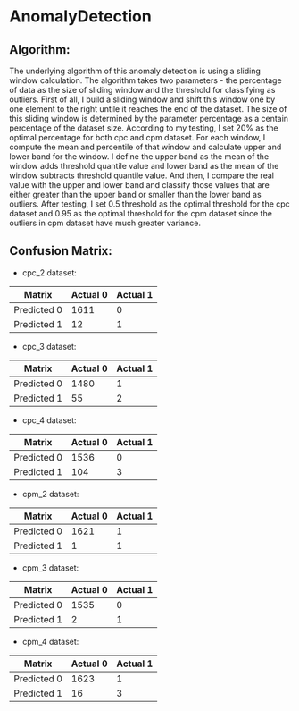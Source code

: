 # AnomalyDetection
## Algorithm: 
The underlying algorithm of this anomaly detection is using a sliding window calculation. The algorithm takes two parameters - the percentage of data as the size of sliding window and the threshold for classifying as outliers. First of all, I build a sliding window and shift this window one by one element to the right untile it reaches the end of the dataset. The size of this sliding window is determined by the parameter percentage as a centain percentage of the dataset size. According to my testing, I set 20% as the optimal percentage for both cpc and cpm dataset. For each window, I compute the mean and percentile of that window and calculate upper and lower band for the window. I define the upper band as the mean of the window adds threshold quantile value and lower band as the mean of the window subtracts threshold quantile value. And then, I compare the real value with the upper and lower band and classify those values that are either greater than the upper band or smaller than the lower band as outliers. After testing, I set 0.5 threshold as the optimal threshold for the cpc dataset and 0.95 as the optimal threshold for the cpm dataset since the outliers in cpm dataset have much greater variance.

## Confusion Matrix:

- cpc_2 dataset:
                
Matrix   | Actual 0 | Actual 1
-------- | -------- | --------
Predicted 0 | 1611 | 0
Predicted 1 | 12 | 1

- cpc_3 dataset:
                
Matrix   | Actual 0 | Actual 1
-------- | -------- | --------
Predicted 0 | 1480 | 1
Predicted 1 | 55 | 2                    

- cpc_4 dataset:
                
Matrix   | Actual 0 | Actual 1
-------- | -------- | --------
Predicted 0 | 1536 | 0
Predicted 1 | 104 | 3

- cpm_2 dataset:
                
Matrix   | Actual 0 | Actual 1
-------- | -------- | --------
Predicted 0 | 1621 | 1
Predicted 1 | 1 | 1

- cpm_3 dataset:
                
Matrix   | Actual 0 | Actual 1
-------- | -------- | --------
Predicted 0 | 1535 | 0
Predicted 1 | 2 | 1

- cpm_4 dataset:
                
Matrix   | Actual 0 | Actual 1
-------- | -------- | --------
Predicted 0 | 1623 | 1
Predicted 1 | 16 | 3
